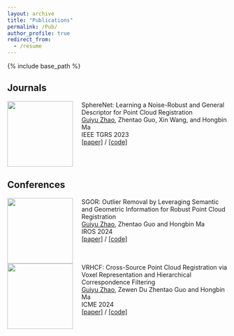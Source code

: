 ```yaml
---
layout: archive
title: "Publications"
permalink: /Pub/
author_profile: true
redirect_from:
  - /resume
---
```


{% include base_path %}

## Journals 

<div style="display: flex; align-items: flex-start;">
  <div style="flex: 1;">
    <img src="https://guiyuzhao.github.io/images/SphereNet.png" alt=" " style="width: 150px;"/>
  </div>
  <div style="flex: 3; padding-left: 20px;">
    <strong></strong> SphereNet: Learning a Noise-Robust and General Descriptor for Point Cloud Registration<br/>
    <strong></strong> 
    <a href="https://guiyuzhao.github.io/">Guiyu Zhao</a>, 
    Zhentao Guo, Xin Wang, and Hongbin Ma<br/>
    <strong></strong> IEEE TGRS 2023<br/>
    <strong></strong> 
    <a href="https://ieeexplore.ieee.org/document/10356130">[paper]</a> / 
    <a href="https://github.com/GuiyuZhao/SphereNet">[code]</a>
  </div>
</div>


## Conferences

<div style="display: flex; align-items: flex-start;">
  <div style="flex: 1;">
    <img src="GuiyuZhao.github.io/images/SGOR.png" alt=" " style="width: 150px;"/>
  </div>
  <div style="flex: 3; padding-left: 20px;">
    <strong></strong> SGOR: Outlier Removal by Leveraging Semantic and Geometric Information for Robust Point Cloud Registration<br/>
    <strong></strong> 
    <a href="https://guiyuzhao.github.io/">Guiyu Zhao</a>, 
    Zhentao Guo and Hongbin Ma<br/>
    <strong></strong> IROS 2024<br/>
    <strong></strong> 
    <a href="https://arxiv.org/abs/2407.06297">[paper]</a> / 
    <a href="https://github.com/GuiyuZhao/SGOR">[code]</a>
  </div>
</div>

<div style="display: flex; align-items: flex-start;">
  <div style="flex: 1;">
    <img src="GuiyuZhao.github.io/images/ICME.png" alt=" " style="width: 150px;"/>
  </div>
  <div style="flex: 3; padding-left: 20px;">
    <strong></strong> VRHCF: Cross-Source Point Cloud Registration via Voxel Representation and Hierarchical Correspondence Filtering<br/>
    <strong></strong> 
    <a href="https://guiyuzhao.github.io/">Guiyu Zhao</a>, Zewen Du
    Zhentao Guo and Hongbin Ma<br/>
    <strong></strong> ICME 2024<br/>
    <strong></strong> 
    <a href="https://arxiv.org/abs/2403.10085">[paper]</a> / 
    <a href="https://github.com/GuiyuZhao/VRHCF">[code]</a>
  </div>
</div>
